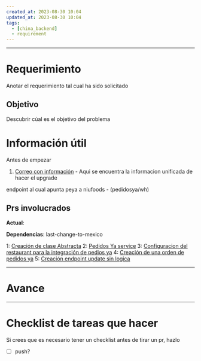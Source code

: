 ```yaml
---
created_at: 2023-08-30 10:04
updated_at: 2023-08-30 10:04
tags:
  - [china_backend]
  - requirement
---
```

********


# Requerimiento

Anotar el requerimiento tal cual ha sido solicitado


## Objetivo

Descubrir cúal es el objetivo del problema


# Información útil

Antes de empezar

1. [Correo con información](https://mail.google.com/mail/u/0/#inbox/FMfcgzGtwqMDCpDKjJScDfQPxjdVWgSJ) - Aqui se encuentra la informacion unificada de hacer el upgrade


endpoint al cual apunta peya a niufoods - (pedidosya/wh)
## Prs involucrados

**Actual**:

**Dependencias**: last-change-to-mexico

1: [Creación de clase Abstracta](https://bitbucket.org/niusushi/china-backend/pull-requests/388)
2: [Pedidos Ya service](https://bitbucket.org/niusushi/china-backend/pull-requests/389)
3: [Configuracion del restaurant para la integración de pedios ya](https://bitbucket.org/niusushi/china-backend/pull-requests/new?source=1715-configure-restaurant-peya&t=1)
4: [Creación de una orden de pedidos ya](https://bitbucket.org/niusushi/china-backend/pull-requests/new?source=create-new-order-peya&t=1)
5: [Creación endpoint update sin logica](https://bitbucket.org/niusushi/china-backend/pull-requests/new?source=1715-update-status-peya&t=1)


---
# Avance






---
# Checklist de tareas que hacer 

Si crees que es necesario tener un checklist antes de tirar un pr, hazlo

- [ ] push?